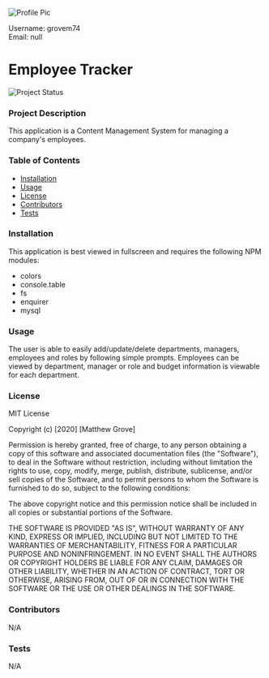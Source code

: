 ![Profile Pic](https://avatars2.githubusercontent.com/u/56848742?v=4) 
  
Username: grovem74<br>
Email: null<br>
     
# Employee Tracker

![Project Status](https://img.shields.io/badge/status-complete-green)&nbsp;      

### Project Description
This application is a Content Management System for managing a company's employees.

### Table of Contents
* [Installation](#installation)
* [Usage](#usage)
* [License](#tests)
* [Contributors](#contributors)
* [Tests](#tests)

### Installation
This application is best viewed in fullscreen and requires the following NPM modules:

* colors
* console.table
* fs
* enquirer
* mysql

### Usage
The user is able to easily add/update/delete departments, managers, employees and roles by following simple prompts. Employees can be viewed by department, manager or role and budget information is viewable for each department.

### License
MIT License  

Copyright (c) [2020] [Matthew Grove]

Permission is hereby granted, free of charge, to any person obtaining a copy
of this software and associated documentation files (the "Software"), to deal
in the Software without restriction, including without limitation the rights
to use, copy, modify, merge, publish, distribute, sublicense, and/or sell
copies of the Software, and to permit persons to whom the Software is
furnished to do so, subject to the following conditions:

The above copyright notice and this permission notice shall be included in all
copies or substantial portions of the Software.

THE SOFTWARE IS PROVIDED "AS IS", WITHOUT WARRANTY OF ANY KIND, EXPRESS OR
IMPLIED, INCLUDING BUT NOT LIMITED TO THE WARRANTIES OF MERCHANTABILITY,
FITNESS FOR A PARTICULAR PURPOSE AND NONINFRINGEMENT. IN NO EVENT SHALL THE
AUTHORS OR COPYRIGHT HOLDERS BE LIABLE FOR ANY CLAIM, DAMAGES OR OTHER
LIABILITY, WHETHER IN AN ACTION OF CONTRACT, TORT OR OTHERWISE, ARISING FROM,
OUT OF OR IN CONNECTION WITH THE SOFTWARE OR THE USE OR OTHER DEALINGS IN THE
SOFTWARE.

### Contributors
N/A

### Tests
N/A